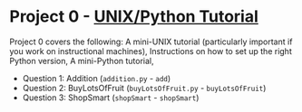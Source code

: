 # Project 0 - [UNIX/Python Tutorial](https://www.cs.rpi.edu/~xial/Teaching/2019SAI/projects/tutorial/tutorial.html)

Project 0 covers the following:
A mini-UNIX tutorial (particularly important if you work on instructional machines),
Instructions on how to set up the right Python version,
A mini-Python tutorial,

* Question 1: Addition (`addition.py` - `add`)
* Question 2: BuyLotsOfFruit (`buyLotsOfFruit.py` - `buyLotsOfFruit`)
* Question 3: ShopSmart (`shopSmart` - `shopSmart`)
